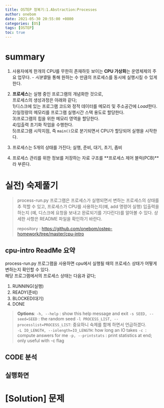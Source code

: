 ```yaml
---
title: OSTEP 정복기:1.Abstraction:Processes
author: onebom
date: 2021-05-30 20:55:00 +0800
categories: [OS]
tags: [OSTEP]
toc: true
---
```


# summary
1. 사용자에게 한개의 CPU를 무한히 존재하듯 보이는 **CPU 가상화**는 운영체제의 주요 업무다. - *시분할*을 통해 원하는 수 만큼의 프로세스를 동시에 실행시킬 수 있게 한다.
2. **프로세스**는 실행 중인 프로그램의 개념화한 것으로,   
   프로세스의 생성과정은 아래와 같다;   
   1)디스크에 있는 프로그램 코드와 정적 데이터를 메모리 및 주소공간에 *Load*한다.   
   2)일정량의 메모리를 프로그램 실행시간 스택 용도로 할당한다.   
   3)프로그램의 힙을 위한 메모리 영역을 할당한다.   
   4)입출력 초기화 작업을 수행한다.   
   5)프로그램 시작지점, 즉 `main()`으로 분기되면서 CPU가 할당되어 실행을 시작한다.

3. 프로세스는 5개의 상태를 가진다; 실행, 준비, 대기, 초기, 좀비   
4. 프로세스 관리를 위한 정보를 저장하는 자료 구조를 **프로세스 제어 블럭(PCB)**라 부른다.

# 실전) 숙제풀기
> process-run.py 프로그램은 프로세스가 실행되면서 변하는 프로세스의 상태를 추 적할 수 있고, 프로세스가 CPU를 사용하는지(예, add 명령어 실행) 입출력을 하는지 (예, 디스크에 요청을 보내고 완료되기를 기다린다)를 알아볼 수 있다. 상세한 사항은 README 파일을 확인하기 바란다.   
>
> repository : https://github.com/onebom/ostep-homework/tree/master/cpu-intro

## cpu-intro ReadMe 요약
process-run.py 프로그램을 사용하면 cpu에서 실행될 때의 프로세스 상태가 어떻게 변하는지 확인할 수 있다.   
해당 프로그램에서의 프로세스 상태는 다음과 같다;
1. RUNNING(실행)
2. READY(준비)
3. BLOCKED(대기)
4. DONE

> **Options**:
> `-h, --help` : show this help message and exit
> `-s SEED, --seed=SEED` : the random seed
> `-l PROCESS_LIST, --processlist=PROCESS_LIST`: 중요하니 숙제를 함께 하면서 언급하겠다.  
> `-L IO_LENGTH, --iolength=IO_LENGTH`: how long an IO takes
> `-c `: compute answers for me
> `-p, --printstats` : print statistics at end; only useful with -c flag


## CODE 분석
## 실행화면

# [Solution] 문제
